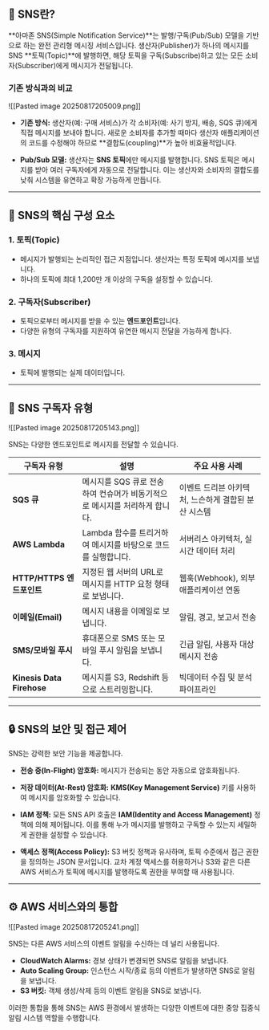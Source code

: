 
## 📢 SNS란?

**아마존 SNS(Simple Notification Service)**는 발행/구독(Pub/Sub) 모델을 기반으로 하는 완전 관리형 메시징 서비스입니다. 생산자(Publisher)가 하나의 메시지를 SNS **토픽(Topic)**에 발행하면, 해당 토픽을 구독(Subscribe)하고 있는 모든 소비자(Subscriber)에게 메시지가 전달됩니다.

### 기존 방식과의 비교

![[Pasted image 20250817205009.png]]

- **기존 방식:** 생산자(예: 구매 서비스)가 각 소비자(예: 사기 방지, 배송, SQS 큐)에게 직접 메시지를 보내야 합니다. 새로운 소비자를 추가할 때마다 생산자 애플리케이션의 코드를 수정해야 하므로 **결합도(coupling)**가 높아 비효율적입니다.
    
- **Pub/Sub 모델:** 생산자는 **SNS 토픽**에만 메시지를 발행합니다. SNS 토픽은 메시지를 받아 여러 구독자에게 자동으로 전달합니다. 이는 생산자와 소비자의 결합도를 낮춰 시스템을 유연하고 확장 가능하게 만듭니다.


---

## 🎯 SNS의 핵심 구성 요소

### 1. 토픽(Topic)

- 메시지가 발행되는 논리적인 접근 지점입니다. 생산자는 특정 토픽에 메시지를 보냅니다.
- 하나의 토픽에 최대 1,200만 개 이상의 구독을 설정할 수 있습니다.

### 2. 구독자(Subscriber)

- 토픽으로부터 메시지를 받을 수 있는 **엔드포인트**입니다.
- 다양한 유형의 구독자를 지원하여 유연한 메시지 전달을 가능하게 합니다.

### 3. 메시지

- 토픽에 발행되는 실제 데이터입니다.

---

## 📲 SNS 구독자 유형

![[Pasted image 20250817205143.png]]

SNS는 다양한 엔드포인트로 메시지를 전달할 수 있습니다.

|구독자 유형|설명|주요 사용 사례|
|---|---|---|
|**SQS 큐**|메시지를 SQS 큐로 전송하여 컨슈머가 비동기적으로 메시지를 처리하게 합니다.|이벤트 드리븐 아키텍처, 느슨하게 결합된 분산 시스템|
|**AWS Lambda**|Lambda 함수를 트리거하여 메시지를 바탕으로 코드를 실행합니다.|서버리스 아키텍처, 실시간 데이터 처리|
|**HTTP/HTTPS 엔드포인트**|지정된 웹 서버의 URL로 메시지를 HTTP 요청 형태로 보냅니다.|웹훅(Webhook), 외부 애플리케이션 연동|
|**이메일(Email)**|메시지 내용을 이메일로 보냅니다.|알림, 경고, 보고서 전송|
|**SMS/모바일 푸시**|휴대폰으로 SMS 또는 모바일 푸시 알림을 보냅니다.|긴급 알림, 사용자 대상 메시지 전송|
|**Kinesis Data Firehose**|메시지를 S3, Redshift 등으로 스트리밍합니다.|빅데이터 수집 및 분석 파이프라인|

---

## 🔒 SNS의 보안 및 접근 제어

SNS는 강력한 보안 기능을 제공합니다.

- **전송 중(In-Flight) 암호화:** 메시지가 전송되는 동안 자동으로 암호화됩니다.

- **저장 데이터(At-Rest) 암호화:** **KMS(Key Management Service)** 키를 사용하여 메시지를 암호화할 수 있습니다.

- **IAM 정책:** 모든 SNS API 호출은 **IAM(Identity and Access Management)** 정책에 의해 제어됩니다. 이를 통해 누가 메시지를 발행하고 구독할 수 있는지 세밀하게 권한을 설정할 수 있습니다.

- **액세스 정책(Access Policy):** S3 버킷 정책과 유사하며, 토픽 수준에서 접근 권한을 정의하는 JSON 문서입니다. 교차 계정 액세스를 허용하거나 S3와 같은 다른 AWS 서비스가 토픽에 메시지를 발행하도록 권한을 부여할 때 사용됩니다.


---

## ⚙️ AWS 서비스와의 통합

![[Pasted image 20250817205241.png]]

SNS는 다른 AWS 서비스의 이벤트 알림을 수신하는 데 널리 사용됩니다.

- **CloudWatch Alarms:** 경보 상태가 변경되면 SNS로 알림을 보냅니다.
- **Auto Scaling Group:** 인스턴스 시작/종료 등의 이벤트가 발생하면 SNS로 알림을 보냅니다.
- **S3 버킷:** 객체 생성/삭제 등의 이벤트 알림을 SNS로 보냅니다.

이러한 통합을 통해 SNS는 AWS 환경에서 발생하는 다양한 이벤트에 대한 중앙 집중식 알림 시스템 역할을 수행합니다.